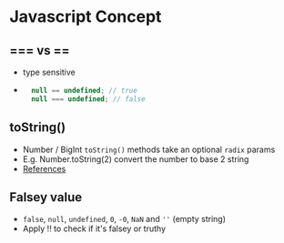 # Javascript Concept

## === vs ==
- type sensitive
- ```javascript 
    null == undefined; // true 
    null === undefined; // false
  ```
## toString()
- Number / BigInt `toString()` methods take an optional `radix` params
- E.g. Number.toString(2) convert the number to base 2 string
- [References](https://developer.mozilla.org/en-US/docs/Web/JavaScript/Reference/Global_Objects/Object/toString#parameters)

## Falsey value
- `false`, `null`, `undefined`, `0`, `-0`, `NaN` and `''` (empty string)
- Apply !! to check if it's falsey or truthy
